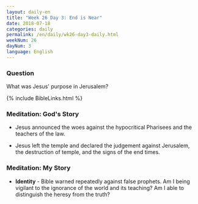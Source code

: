 ```yaml
---
layout: daily-en
title: "Week 26 Day 3: End is Near"
date: 2018-07-18 
categories: daily
permalink: /en/daily/wk26-day3-daily.html
weekNum: 26
dayNum: 3
language: English
---
```


### Question     
What was Jesus' purpose in Jerusalem?

{% include BibleLinks.html %} 

### Meditation: God's Story   
+ Jesus announced the woes against the hypocritical Pharisees and the teachers of the law. 

+ Jesus left the temple and declared the judgement against Jerusalem, the destruction of temple, and the signs of the end times. 

### Meditation: My Story   
+ **Identity** - Bible warned repeatedly against false prophets. Am I being vigilant to the ignorance of the world and its teaching? Am I able to distinguish the heresy from the truth? 
